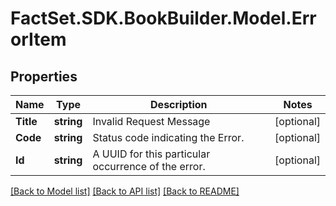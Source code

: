 # FactSet.SDK.BookBuilder.Model.ErrorItem

## Properties

Name | Type | Description | Notes
------------ | ------------- | ------------- | -------------
**Title** | **string** | Invalid Request Message | [optional] 
**Code** | **string** | Status code indicating the Error. | [optional] 
**Id** | **string** | A UUID for this particular occurrence of the error. | [optional] 

[[Back to Model list]](../README.md#documentation-for-models) [[Back to API list]](../README.md#documentation-for-api-endpoints) [[Back to README]](../README.md)

